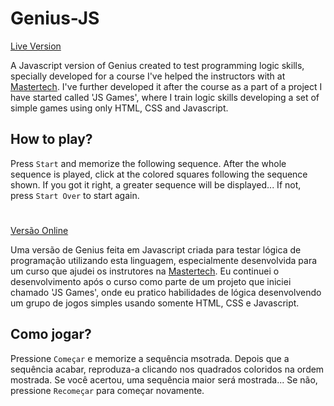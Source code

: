 # Genius-JS 

[Live Version](https://felipetm6.github.io/genius-js/)

A Javascript version of Genius created to test programming logic skills, specially developed for a course I've helped the instructors with at [Mastertech](mastertech.tech). I've further developed it after the course as a part of a project I have started called 'JS Games', where I train logic skills developing a set of simple games using only HTML, CSS and Javascript.

## How to play?

Press `Start` and memorize the following sequence. After the whole sequence is played, click at the colored squares following the sequence shown. If you got it right, a greater sequence will be displayed... If not, press `Start Over` to start again.

#

[Versão Online](https://felipetm6.github.io/genius-js/)

Uma versão de Genius feita em Javascript criada para testar lógica de programação utilizando esta linguagem, especialmente desenvolvida para um curso que ajudei os instrutores na [Mastertech](mastertech.tech). Eu continuei o desenvolvimento após o curso como parte de um projeto que iniciei chamado 'JS Games', onde eu pratico habilidades de lógica desenvolvendo um grupo de jogos simples usando somente HTML, CSS e Javascript.

## Como jogar?

Pressione `Começar` e memorize a sequência msotrada. Depois que a sequência acabar, reproduza-a clicando nos quadrados coloridos na ordem mostrada. Se você acertou, uma sequência maior será mostrada... Se não, pressione `Recomeçar` para começar novamente.